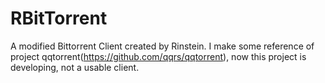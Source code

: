 # RBitTorrent
A modified Bittorrent Client created by Rinstein.
I make some reference of project qqtorrent(https://github.com/qqrs/qqtorrent), now this project is
developing, not a usable client.


